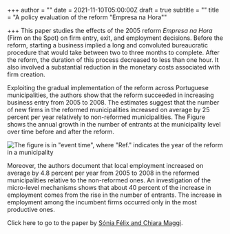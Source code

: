 +++
author = ""
date = 2021-11-10T05:00:00Z
draft = true
subtitle = ""
title = "A policy evaluation of the reform \"Empresa na Hora\""

+++
This paper studies the effects of the 2005 reform _Empresa na Hora_ (Firm on the Spot) on firm entry, exit, and employment decisions. Before the reform, starting a business implied a long and convoluted bureaucratic procedure that would take between two to three months to complete. After the reform, the duration of this process decreased to less than one hour. It also involved a substantial reduction in the monetary costs associated with firm creation.

Exploiting the gradual implementation of the reform across Portuguese municipalities, the authors show that the reform succeeded in increasing business entry from 2005 to 2008. The estimates suggest that the number of new firms in the reformed municipalities increased on average by 25 percent per year relatively to non-reformed municipalities. The Figure shows the annual growth in the number of entrants at the municipality level over time before and after the reform.

![The figure is in "event time", where "Ref." indicates the year of the reform in a municipality](/v1636554845/research_report/Screen_Shot_2021-11-10_at_9.33.45_AM_gcpyqt.png 'Impact of "Empresa na Hora" on local firm creation')

Moreover, the authors document that local employment increased on average by 4.8 percent per year from 2005 to 2008 in the reformed municipalities relative to the non-reformed ones. An investigation of the micro-level mechanisms shows that about 40 percent of the increase in employment comes from the rise in the number of entrants. The increase in employment among the incumbent firms occurred only in the most productive ones.

Click here to go to the paper by [Sónia Félix and Chiara Maggi](https://econpapers.repec.org/paper/ptuwpaper/w201904.htm).